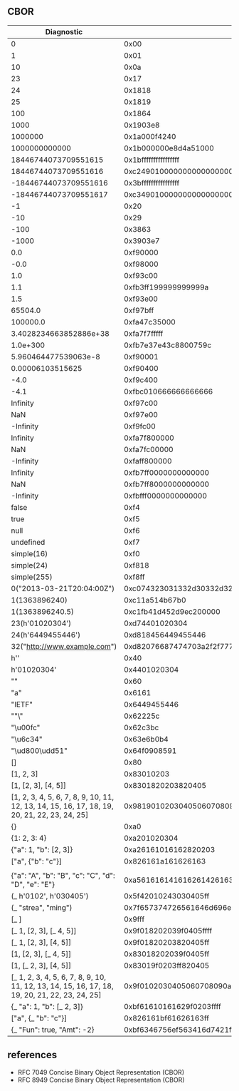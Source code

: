 ## CBOR

   | Diagnostic                   | Encoded                            |
   |--                            |--                                  |
   | 0                            | 0x00                               |
   | 1                            | 0x01                               |
   | 10                           | 0x0a                               |
   | 23                           | 0x17                               |
   | 24                           | 0x1818                             |
   | 25                           | 0x1819                             |
   | 100                          | 0x1864                             |
   | 1000                         | 0x1903e8                           |
   | 1000000                      | 0x1a000f4240                       |
   | 1000000000000                | 0x1b000000e8d4a51000               |
   | 18446744073709551615         | 0x1bffffffffffffffff               |
   | 18446744073709551616         | 0xc249010000000000000000           |
   | -18446744073709551616        | 0x3bffffffffffffffff               |
   | -18446744073709551617        | 0xc349010000000000000000           |
   | -1                           | 0x20                               |
   | -10                          | 0x29                               |
   | -100                         | 0x3863                             |
   | -1000                        | 0x3903e7                           |
   | 0.0                          | 0xf90000                           |
   | -0.0                         | 0xf98000                           |
   | 1.0                          | 0xf93c00                           |
   | 1.1                          | 0xfb3ff199999999999a               |
   | 1.5                          | 0xf93e00                           |
   | 65504.0                      | 0xf97bff                           |
   | 100000.0                     | 0xfa47c35000                       |
   | 3.4028234663852886e+38       | 0xfa7f7fffff                       |
   | 1.0e+300                     | 0xfb7e37e43c8800759c               |
   | 5.960464477539063e-8         | 0xf90001                           |
   | 0.00006103515625             | 0xf90400                           |
   | -4.0                         | 0xf9c400                           |
   | -4.1                         | 0xfbc010666666666666               |
   | Infinity                     | 0xf97c00                           |
   | NaN                          | 0xf97e00                           |
   | -Infinity                    | 0xf9fc00                           |
   | Infinity                     | 0xfa7f800000                       |
   | NaN                          | 0xfa7fc00000                       |
   | -Infinity                    | 0xfaff800000                       |
   | Infinity                     | 0xfb7ff0000000000000               |
   | NaN                          | 0xfb7ff8000000000000               |
   | -Infinity                    | 0xfbfff0000000000000               |
   | false                        | 0xf4                               |
   | true                         | 0xf5                               |
   | null                         | 0xf6                               |
   | undefined                    | 0xf7                               |
   | simple(16)                   | 0xf0                               |
   | simple(24)                   | 0xf818                             |
   | simple(255)                  | 0xf8ff                             |
   | 0("2013-03-21T20:04:00Z")    | 0xc074323031332d30332d32315432303a30343a30305a |
   | 1(1363896240)                | 0xc11a514b67b0                     |
   | 1(1363896240.5)              | 0xc1fb41d452d9ec200000             |
   | 23(h'01020304')              | 0xd74401020304                     |
   | 24(h'6449455446')            | 0xd818456449455446                 |
   | 32("http://www.example.com") | 0xd82076687474703a2f2f7777772e6578616d706c652e636f6d |
   | h''                          | 0x40                               |
   | h'01020304'                  | 0x4401020304                       |
   | ""                           | 0x60                               |
   | "a"                          | 0x6161                             |
   | "IETF"                       | 0x6449455446                       |
   | "\"\\"                       | 0x62225c                           |
   | "\u00fc"                     | 0x62c3bc                           |
   | "\u6c34"                     | 0x63e6b0b4                         |
   | "\ud800\udd51"               | 0x64f0908591                       |
   | []                           | 0x80                               |
   | [1, 2, 3]                    | 0x83010203                         |
   | [1, [2, 3], [4, 5]]          | 0x8301820203820405                 |
   | [1, 2, 3, 4, 5, 6, 7, 8, 9, 10, 11, 12, 13, 14, 15, 16, 17, 18, 19, 20, 21, 22, 23, 24, 25] | 0x98190102030405060708090a0b0c0d0e0f101112131415161718181819 |
   | {}                           | 0xa0                               |
   | {1: 2, 3: 4}                 | 0xa201020304                       |
   | {"a": 1, "b": [2, 3]}        | 0xa26161016162820203               |
   | ["a", {"b": "c"}]            | 0x826161a161626163                 |
   |                              |                                    |
   | {"a": "A", "b": "B", "c": "C", "d": "D", "e": "E"}   | 0xa56161614161626142616361436164614461656145 |
   | (_ h'0102', h'030405')       | 0x5f42010243030405ff               |
   | (_ "strea", "ming")          | 0x7f657374726561646d696e67ff       |
   | [_ ]                         | 0x9fff                             |
   | [_ 1, [2, 3], [_ 4, 5]]      | 0x9f018202039f0405ffff             |
   | [_ 1, [2, 3], [4, 5]]        | 0x9f01820203820405ff               |
   | [1, [2, 3], [_ 4, 5]]        | 0x83018202039f0405ff               |
   | [1, [_ 2, 3], [4, 5]]        | 0x83019f0203ff820405               |
   | [_ 1, 2, 3, 4, 5, 6, 7, 8, 9, 10, 11, 12, 13, 14, 15, 16, 17, 18, 19, 20, 21, 22, 23, 24, 25] | 0x9f0102030405060708090a0b0c0d0e0f101112131415161718181819ff |
   | {_ "a": 1, "b": [_ 2, 3]}    | 0xbf61610161629f0203ffff           |
   | ["a", {_ "b": "c"}]          | 0x826161bf61626163ff               |
   | {_ "Fun": true, "Amt": -2}   | 0xbf6346756ef563416d7421ff         |

## references

 * RFC 7049 Concise Binary Object Representation (CBOR)
 * RFC 8949 Concise Binary Object Representation (CBOR)
